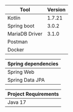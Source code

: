 | Tool           | Version |
|----------------|---------|
| Kotlin         | 1.7.21  |
| Spring boot    | 3.0.2   |
| MariaDB Driver | 3.1.0   |
| Postman        |         |
| Docker         |         |

| Spring dependencies | 
|---------------------|
| Spring Web          | 
| Spring Data JPA     |

| Project Requirements | 
|----------------------|
| Java 17              |
